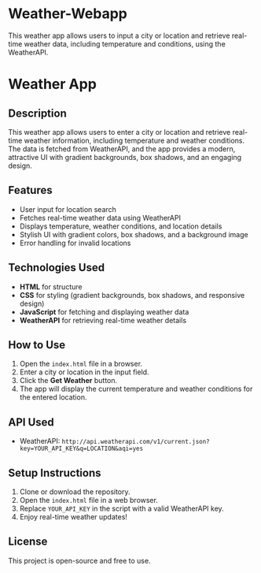 # Weather-Webapp
This weather app allows users to input a city or location and retrieve real-time weather data, including temperature and conditions, using the WeatherAPI. 
# Weather App

## Description
This weather app allows users to enter a city or location and retrieve real-time weather information, including temperature and weather conditions. The data is fetched from WeatherAPI, and the app provides a modern, attractive UI with gradient backgrounds, box shadows, and an engaging design.

## Features
- User input for location search
- Fetches real-time weather data using WeatherAPI
- Displays temperature, weather conditions, and location details
- Stylish UI with gradient colors, box shadows, and a background image
- Error handling for invalid locations

## Technologies Used
- **HTML** for structure
- **CSS** for styling (gradient backgrounds, box shadows, and responsive design)
- **JavaScript** for fetching and displaying weather data
- **WeatherAPI** for retrieving real-time weather details

## How to Use
1. Open the `index.html` file in a browser.
2. Enter a city or location in the input field.
3. Click the **Get Weather** button.
4. The app will display the current temperature and weather conditions for the entered location.

## API Used
- WeatherAPI: `http://api.weatherapi.com/v1/current.json?key=YOUR_API_KEY&q=LOCATION&aqi=yes`

## Setup Instructions
1. Clone or download the repository.
2. Open the `index.html` file in a web browser.
3. Replace `YOUR_API_KEY` in the script with a valid WeatherAPI key.
4. Enjoy real-time weather updates!

## License
This project is open-source and free to use.

